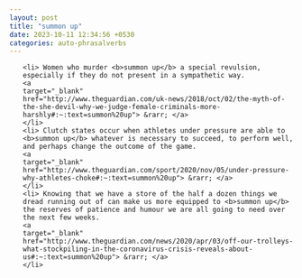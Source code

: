 ```yaml
---
layout: post
title: "summon up"
date: 2023-10-11 12:34:56 +0530
categories: auto-phrasalverbs
---
```

<ol>

    <li> Women who murder <b>summon up</b> a special revulsion, especially if they do not present in a sympathetic way.
    <a 
    target="_blank" 
    href="http://www.theguardian.com/uk-news/2018/oct/02/the-myth-of-the-she-devil-why-we-judge-female-criminals-more-harshly#:~:text=summon%20up"> &rarr; </a>
    </li>
    <li> Clutch states occur when athletes under pressure are able to <b>summon up</b> whatever is necessary to succeed, to perform well, and perhaps change the outcome of the game.
    <a 
    target="_blank" 
    href="http://www.theguardian.com/sport/2020/nov/05/under-pressure-why-athletes-choke#:~:text=summon%20up"> &rarr; </a>
    </li>
    <li> Knowing that we have a store of the half a dozen things we dread running out of can make us more equipped to <b>summon up</b> the reserves of patience and humour we are all going to need over the next few weeks.
    <a 
    target="_blank" 
    href="http://www.theguardian.com/news/2020/apr/03/off-our-trolleys-what-stockpiling-in-the-coronavirus-crisis-reveals-about-us#:~:text=summon%20up"> &rarr; </a>
    </li>